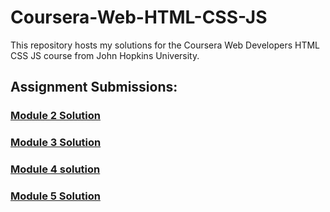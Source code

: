 # Coursera-Web-HTML-CSS-JS

This repository hosts my solutions for the Coursera Web Developers HTML CSS JS course from John Hopkins University.

## Assignment Submissions:

### [Module 2 Solution](https://gwazul97.github.io/Coursera-Web-HTML-CSS-JS/Module2-Solution/)

### [Module 3 Solution](https://gwazul97.github.io/Coursera-Web-HTML-CSS-JS/Module3-Solution/) 

### [Module 4 solution](https://gwazul97.github.io/Coursera-Web-HTML-CSS-JS/module4-solution/)

### [Module 5 Solution](https://gwazul97.github.io/Coursera-Web-HTML-CSS-JS/Module5-Solution/) 
